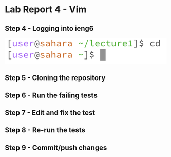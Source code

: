 # Lab Report 4 - Vim

## Step 4 - Logging into ieng6
![Image](/lab1_images/lab1_1.png)
## Step 5 - Cloning the repository
## Step 6 - Run the failing tests
## Step 7 - Edit and fix the test
## Step 8 - Re-run the tests
## Step 9 - Commit/push changes
